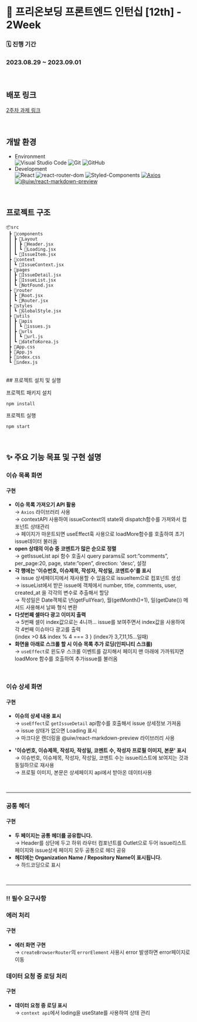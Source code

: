 # 🚀 프리온보딩 프론트엔드 인턴십 [12th] - 2Week

### 🗓️ 진행 기간

### 2023.08.29 ~ 2023.09.01

</br>

## 배포 링크

[2주차 과제 링크](https://pre-onboarding-12th-2-drab.vercel.app/repos/facebook/react/issues)

</br>

## 개발 환경

- Environment  
  ![Visual Studio Code](https://img.shields.io/badge/Visual%20Studio%20Code-007ACC?style=for-the-badge&logo=visual-studio-code&logoColor=white)
  ![Git](https://img.shields.io/badge/Git-F05032?style=for-the-badge&logo=git&logoColor=white)
  ![GitHub](https://img.shields.io/badge/GitHub-181717?style=for-the-badge&logo=github&logoColor=white)
- Development  
  ![React](https://img.shields.io/badge/React-61DAFB?style=for-the-badge&logo=react&logoColor=white)
  ![react-router-dom](https://img.shields.io/badge/react--router--dom-CA4245?style=for-the-badge&logo=react-router&logoColor=white)
  ![Styled-Components](https://img.shields.io/badge/styled--components%20CSS-DB7093?style=for-the-badge&logo=styledcomponents&logoColor=white)
  [![Axios](https://img.shields.io/badge/Axios-00bfff?style=for-the-badge&logo=axios&logoColor=white)](https://github.com/axios/axios)
  [![@uiw/react-markdown-preview](https://img.shields.io/badge/@uiw/react--markdown--preview-00bfff?style=for-the-badge&logo=react&logoColor=white)](https://github.com/uiwjs/react-markdown-preview)

</br>

## 프로젝트 구조

```
📦src
 ┣ 📂components
 ┃ ┣ 📂Layout
 ┃ ┃ ┣ 📜Header.jsx
 ┃ ┃ ┗ 📜Loading.jsx
 ┃ ┗ 📜IssueItem.jsx
 ┣ 📂context
 ┃ ┗ 📜IssueContext.jsx
 ┣ 📂pages
 ┃ ┣ 📜IssueDetail.jsx
 ┃ ┣ 📜IssueList.jsx
 ┃ ┗ 📜NotFound.jsx
 ┣ 📂router
 ┃ ┣ 📜Root.jsx
 ┃ ┗ 📜Router.jsx
 ┣ 📂styles
 ┃ ┗ 📜GlobalStyle.jsx
 ┣ 📂utils
 ┃ ┣ 📂apis
 ┃ ┃ ┗ 📜issues.js
 ┃ ┣ 📂urls
 ┃ ┃ ┗ 📜url.js
 ┃ ┗ 📜dateToKorea.js
 ┣ 📜App.css
 ┣ 📜App.js
 ┣ 📜index.css
 ┗ 📜index.js
```

</br>
## 프로젝트 설치 및 실행

프로젝트 패키지 설치

```
npm install
```

프로젝트 실행

```
npm start
```

</br>

## ✨ 주요 기능 목표 및 구현 설명

### 이슈 목록 화면

#### 구현

- **이슈 목록 가져오기 API 활용**  
  → `Axios` 라이브러리 사용  
  → contextAPI 사용하여 issueContext의 state와 dispatch함수를 가져와서 컴포넌트 상태관리  
  → 페이지가 마운트되면 useEffect훅 사용으로 loadMore함수를 호출하여 초기 issue데이터 불러옴
- **open 상태의 이슈 중 코멘트가 많은 순으로 정렬**  
  → getIssueList api 함수 호출시 query params로 sort:”comments”, per_page:20, page, state:”open”, direction: 'desc', 설정
- **각 행에는 '이슈번호, 이슈제목, 작성자, 작성일, 코멘트수'를 표시**  
  → issue 상세페이지에서 재사용할 수 있음으로 issueItem으로 컴포넌트 생성  
  → issueList에서 받은 issue에 객체에서 number, title, comments, user, created_at 을 각각의 변수로 추출해서 할당  
  → 작성일은 Date객체로 년(getFullYear), 월(getMonth()+1), 일(getDate()) 메서드 사용해서 날짜 형식 변환
- **다섯번째 셀마다 광고 이미지 출력**  
  → 5번째 셀이 index값으로는 4니까… issue를 보여주면서 index값을 사용하여 각 4번째 이슈마다 광고를 출력  
  {index >0 && index % 4 === 3 } (index가 3,7,11,15…일때)
- **화면을 아래로 스크롤 할 시 이슈 목록 추가 로딩(인피니티 스크롤)**  
  → `useEffect`로 윈도우 스크롤 이벤트를 감지해서 페이지 맨 아래에 가까워지면 loadMore 함수를 호출하여 추가issue를 불러옴

</br>

### 이슈 상세 화면

#### 구현

- **이슈의 상세 내용 표시**  
  → `useEffect`로 `getIssueDetail` api함수를 호출해서 issue 상세정보 가져옴  
  → issue 상태가 없으면 Loading 표시  
  → 마크다운 렌더링을 @uiw/react-markdown-preview 라이브러리 사용
- **'이슈번호, 이슈제목, 작성자, 작성일, 코멘트 수, 작성자 프로필 이미지, 본문' 표시**  
   → 이슈번호, 이슈제목, 작성자, 작성일, 코멘트 수는 issue리스트에 보여지는 것과 동일하므로 재사용  
   → 프로필 이미지, 본문은 상세페이지 api에서 받아온 데이터사용

  </br>

---

### 공통 헤더

#### 구현

- **두 페이지는 공통 헤더를 공유합니다.**  
  → Header를 상단에 두고 하위 라우터 컴포넌트를 Outlet으로 두어 issue리스트페이지와 issue상세 페이지 모두 공통으로 헤더 공유
- **헤더에는 Organization Name / Repository Name이 표시됩니다.**  
  → 하드코딩으로 표시

</br>

---

### ‼️ 필수 요구사항

### 에러 처리

#### 구현

- **에러 화면 구현**  
  → `createBrowserRouter`의 `errorElement` 사용시 error 발생하면 error페이지로 이동

### 데이터 요청 중 로딩 처리

#### 구현

- **데이터 요청 중 로딩 표시**  
  → `context api`에서 loding을 useState를 사용하여 상태 관리
